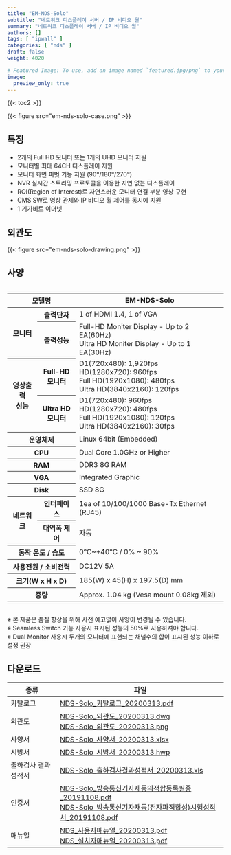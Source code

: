 ```yaml
---
title: "EM-NDS-Solo"
subtitle: "네트워크 디스플레이 서버 / IP 비디오 월"
summary: "네트워크 디스플레이 서버 / IP 비디오 월"
authors: []
tags: [ "ipwall" ]
categories: [ "nds" ]
draft: false
weight: 4020

# Featured Image: To use, add an image named `featured.jpg/png` to your page's folder.
image:
  preview_only: true
---
```


{{< toc2 >}}

<div class="container">
<div class="row justify-content-center">
<div class="col-sm-6">

{{< figure src="em-nds-solo-case.png" >}}

</div>
</div>
</div>

## 특징

- 2개의 Full HD 모니터 또는 1개의 UHD 모니터 지원 
- 모니터별 최대 64CH 디스플레이 지원
- 모니터 화면 피벗 기능 지원 (90°/180°/270°)
- NVR 실시간 스트리밍 프로토콜을 이용한 지연 없는 디스플레이 
- ROI(Region of Interest)로 자연스러운 모니터 연결 부분 영상 구현
- CMS SW로 영상 관제와 IP 비디오 월 제어를 동시에 지원
- 1 기가비트 이더넷

## 외관도

{{< figure src="em-nds-solo-drawing.png" >}}

## 사양

<div style="overflow-x: auto">
<table class="spec">
<thead>
<tr>
<th colspan="2">모델명</th>
<th>EM-NDS-Solo</th>
</tr>
</thead>
<tbody>
<tr>
<th rowspan="2">모니터</th>
<th>출력단자</th>
<td>1 of HDMI 1.4, 1 of VGA</td>
</tr>
<tr>
<th>출력성능</th>
<td>Full-HD Moniter Display - Up to 2 EA(60Hz)<br>Ultra HD Moniter Display - Up to 1 EA(30Hz)</td>
</tr>
<tr>
<th rowspan="2">영상출력<br>성능</th>
<th>Full-HD<br>모니터</th>
<td>D1(720x480): 1,920fps<br>
    HD(1280x720): 960fps<br>
    Full HD(1920x1080): 480fps<br>
    Ultra HD(3840x2160): 120fps</td>
</tr>
<tr>
<th>Ultra HD<br>모니터</th>
<td>D1(720x480): 960fps<br>
    HD(1280x720): 480fps<br>
    Full HD(1920x1080): 120fps<br>
    Ultra HD(3840x2160): 30fps</td>
</tr>
<tr>
<th colspan="2">운영체제</th>
<td>Linux 64bit (Embedded)</td>
</tr>
<tr>
<th colspan="2">CPU</th>
<td>Dual Core 1.0GHz or Higher</td>
</tr>
<tr>
<th colspan="2">RAM</th>
<td>DDR3 8G RAM</td>
</tr>
<tr>
<th colspan="2">VGA</th>
<td>Integrated Graphic</td>
</tr>
<tr>
<th colspan="2">Disk</th>
<td>SSD 8G</td>
</tr>
<tr>
<th rowspan="2">네트워크</th>
<th>인터페이스</th>
<td>1ea of 10/100/1000 Base-Tx Ethernet (RJ45)</td>
</tr>
<tr>
<th>대역폭 제어</th>
<td>자동</td>
</tr>
<tr>
<th colspan="2">동작 온도 / 습도</th>
<td>0℃~+40℃ / 0% ~ 90%</td>
</tr>
<tr>
<th colspan="2">사용전원 / 소비전력</th>
<td>DC12V 5A</td>
</tr>
<tr>
<th colspan="2">크기(W x H x D)</th>
<td>185(W) x 45(H) x 197.5(D) mm</td>
</tr>
<tr>
<th colspan="2">중량</th>
<td>Approx. 1.04 kg (Vesa mount 0.08kg 제외)</td>
</tr>
</tbody>
</table>
</div>

※ 본 제품은 품질 향상을 위해 사전 예고없이 사양이 변경될 수 있습니다.  
※ Seamless Switch 기능 사용시 표시된 성능의 50%로 사용하셔야 합니다.  
※ Dual Monitor 사용시 두개의 모니터에 표현되는 채널수의 합이 표시된 성능 이하로 설정 권장

## 다운로드

종류 | 파일
---- | ----
카탈로그 | [NDS-Solo_카탈로그_20200313.pdf](https://www.emstone.com/data/sales/ko/NDS-Solo_카탈로그_20200313.pdf)
외관도 | [NDS-Solo_외관도_20200313.dwg](https://www.emstone.com/data/sales/ko/NDS-Solo_외관도_20200313.dwg)<br>[NDS-Solo_외관도_20200313.png](https://www.emstone.com/data/sales/ko/NDS-Solo_외관도_20200313.png)
사양서 | [NDS-Solo_사양서_20200313.xlsx](https://www.emstone.com/data/sales/ko/NDS-Solo_사양서_20200313.xlsx)
시방서 | [NDS-Solo_시방서_20200313.hwp](https://www.emstone.com/data/sales/ko/NDS-Solo_시방서_20200313.hwp)
출하검사 결과 성적서 | [NDS-Solo_출하검사결과성적서_20200313.xls](https://www.emstone.com/data/sales/ko/NDS-Solo_출하검사결과성적서_20200313.xls)
인증서 | [NDS-Solo_방송통신기자재등의적합등록필증_20191108.pdf](https://www.emstone.com/data/sales/ko/NDS-Solo_방송통신기자재등의적합등록필증_20191108.pdf)<br>[NDS-Solo_방송통신기자재등(전자파적합성)시험성적서_20191108.pdf](https://www.emstone.com/data/sales/ko/NDS-Solo_방송통신기자재등(전자파적합성)시험성적서_20191108.pdf)
매뉴얼 | [NDS_사용자매뉴얼_20200313.pdf](https://www.emstone.com/data/sales/ko/NDS_사용자매뉴얼_20200313.pdf)<br>[NDS_설치자매뉴얼_20200313.pdf](https://www.emstone.com/data/sales/ko/NDS_설치자매뉴얼_20200313.pdf)
